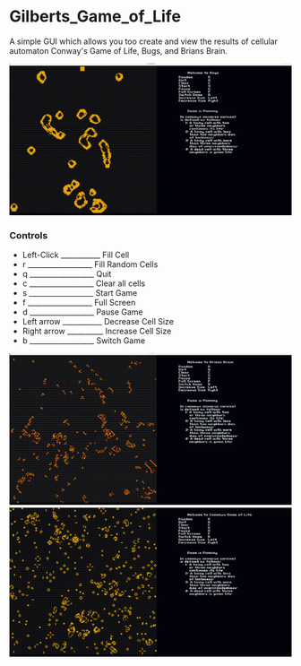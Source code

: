 # Gilberts_Game_of_Life
A simple GUI which allows you too create and view the results of cellular automaton Conway's Game of Life, Bugs, and Brians Brain.

![Brains Brain](https://github.com/zakgilbert/Gilberts_Game_of_Life/blob/master/image2.png "")

### Controls
- Left-Click ___________ Fill Cell 
- r __________________ Fill Random Cells
- q __________________ Quit
- c __________________ Clear all cells
- s __________________ Start Game
- f __________________ Full Screen
- d __________________ Pause Game
- Left arrow ___________ Decrease Cell Size
- Right arrow __________ Increase Cell Size
- b __________________ Switch Game 

![Brains Brain](https://github.com/zakgilbert/Gilberts_Game_of_Life/blob/master/image1.png "")
![Brains Brain](https://github.com/zakgilbert/Gilberts_Game_of_Life/blob/master/image3.png "")
